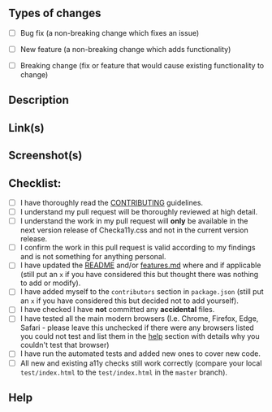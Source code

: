 <!-- Provide a general summary of your changes in the title above -->

<!-- If this pull request is to check for a new a11y feature or modify an existing a11y feature check, please label it as `a11y feature` -->
<!-- If this pull request is to enhance anything else in the project (I.e. linting, dependencies, README, architecture, etc), please label it as `project enhancement` -->

## Types of changes
<!-- What types of changes does your code introduce? Put an `x` in all the boxes that apply: -->
- [ ] Bug fix (a non-breaking change which fixes an issue)
- [ ] New feature (a non-breaking change which adds functionality)
- [ ] Breaking change (fix or feature that would cause existing functionality to change)


## Description
<!-- Describe your changes in clear detail -->
<!-- Why is this change required? What problem does it solve? -->
<!-- If it resolves an open issue, please link to the issue here. For example "Resolves: #1337" -->

## Link(s)
<!-- Please provide any relevant links used in your investigation in this work. -->
<!-- Try linking to trusted sites such as w3.org, developer.mozilla.org, a11yproject.com, inclusive-components.design, etc -->

## Screenshot(s)
<!-- Please include at least 1 screenshot if you have labelled this pull request as `a11y feature` -->

## Checklist:
<!-- Put an `x` in all the boxes that apply. -->
<!-- Please do not submit the PR for review until most of the boxes are completed. -->
<!-- If you're unsure about any of these, don't hesitate to ask. We're here to help! -->
- [ ] I have thoroughly read the [CONTRIBUTING](../CONTRIBUTING.md) guidelines.
- [ ] I understand my pull request will be thoroughly reviewed at high detail.
- [ ] I understand the work in my pull request will **only** be available in the next version release of Checka11y.css and not in the current version release.
- [ ] I confirm the work in this pull request is valid according to my findings and is not something for anything personal.
- [ ] I have updated the [README](../README.md) and/or [features.md](../features.md) where and if applicable (still put an `x` if you have considered this but thought there was nothing to add or modify).
- [ ] I have added myself to the `contributors` section in `package.json` (still put an `x` if you have considered this but decided not to add yourself).
- [ ] I have checked I have **not** committed any **accidental** files.
- [ ] I have tested all the main modern browsers (I.e. Chrome, Firefox, Edge, Safari - please leave this unchecked if there were any browsers listed you could not test and list them in the [help](#help) section with details why you couldn't test that browser)
- [ ] I have run the automated tests and added new ones to cover new code.
- [ ] All new and existing a11y checks still work correctly (compare your local `test/index.html` to the `test/index.html` in the `master` branch).

## Help
<!-- Please provide any details here that you require any further help or assistance with. -->
<!-- E.g. I could not test in Safari because I do not have access to an Apple device. -->
